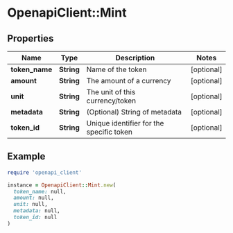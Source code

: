 # OpenapiClient::Mint

## Properties

| Name | Type | Description | Notes |
| ---- | ---- | ----------- | ----- |
| **token_name** | **String** | Name of the token | [optional] |
| **amount** | **String** | The amount of a currency | [optional] |
| **unit** | **String** | The unit of this currency/token | [optional] |
| **metadata** | **String** | (Optional) String of metadata | [optional] |
| **token_id** | **String** | Unique identifier for the specific token | [optional] |

## Example

```ruby
require 'openapi_client'

instance = OpenapiClient::Mint.new(
  token_name: null,
  amount: null,
  unit: null,
  metadata: null,
  token_id: null
)
```

